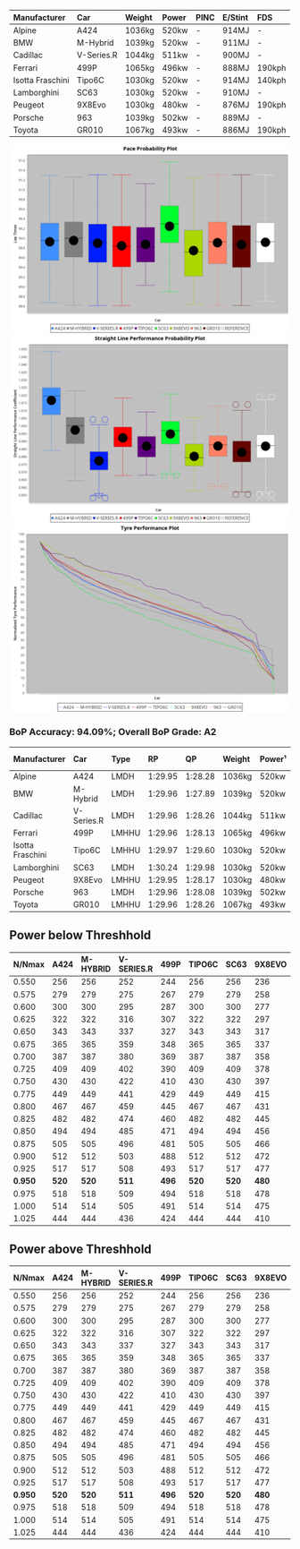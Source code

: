 | Manufacturer     | Car        | Weight | Power | PINC    | E/Stint | FDS     |
|:-|:-|:-|:-|:-|:-|:-|
| Alpine           | A424       | 1036kg | 520kw |    -    | 914MJ   |    -    |
| BMW              | M-Hybrid   | 1039kg | 520kw |    -    | 911MJ   |    -    |
| Cadillac         | V-Series.R | 1044kg | 511kw |    -    | 900MJ   |    -    |
| Ferrari          | 499P       | 1065kg | 496kw |    -    | 888MJ   | 190kph  |
| Isotta Fraschini | Tipo6C     | 1030kg | 520kw |    -    | 914MJ   | 140kph  |
| Lamborghini      | SC63       | 1030kg | 520kw |    -    | 910MJ   |    -    |
| Peugeot          | 9X8Evo     | 1030kg | 480kw |    -    | 876MJ   | 190kph  |
| Porsche          | 963        | 1039kg | 502kw |    -    | 889MJ   |    -    |
| Toyota           | GR010      | 1067kg | 493kw |    -    | 886MJ   | 190kph  |

![PACECHART](./IMG/AUTO.png)
![STRAIGHTLINEPERFORMANCECHART](./IMG/AUTO_sp.png)
![TYREPERFORMANCECHART](./IMG/AUTO_tw.png)

### BoP Accuracy: 94.09%; Overall BoP Grade: A2
| Manufacturer     | Car        | Type  | RP      | QP      | Weight | Power¹ | Threshhold | PINC    | Power² | E/Stint | AVG Vmax  | FDS     | RDLC | L/Stint | BOP-Grade | Model Accuracy | Model Points | Match%  | SimDiff |
|:-|:-|:-|:-|:-|:-|:-|:-|:-|:-|:-|:-|:-|:-|:-|:-|:-|:-|:-|:-|
| Alpine           | A424       | LMDH  | 1:29.95 | 1:28.28 | 1036kg | 520kw  | 0.0kph     |    -    | 520kw  |  914MJ  | 327.42kph |    -    | 1.01 | 40      | ~A1       | 86.43%         | 618          | 98.43%  | #       |
| BMW              | M-Hybrid   | LMDH  | 1:29.96 | 1:27.89 | 1039kg | 520kw  | 0.0kph     |    -    | 520kw  |  911MJ  | 324.07kph |    -    | 1.01 | 40      | +A2       | 93.77%         | 1672         | 92.66%  | #       |
| Cadillac         | V-Series.R | LMDH  | 1:29.96 | 1:28.26 | 1044kg | 511kw  | 0.0kph     |    -    | 511kw  |  900MJ  | 318.31kph |    -    | 1.01 | 40      | ~A1       | 83.12%         | 1921         | 100.00% | ±2.67s  |
| Ferrari          | 499P       | LMHHU | 1:29.96 | 1:28.13 | 1065kg | 496kw  | 0.0kph     |    -    | 496kw  |  888MJ  | 318.85kph | 190kph  | 1.02 | 40      | ~A1       | 69.49%         | 1950         | 100.00% | ±2.06s  |
| Isotta Fraschini | Tipo6C     | LMHHU | 1:29.97 | 1:29.60 | 1030kg | 520kw  | 0.0kph     |    -    | 520kw  |  914MJ  | 322.92kph | 140kph  | 1.08 | 40      | +C1       | 73.56%         | 64           | 75.40%  | #       |
| Lamborghini      | SC63       | LMDH  | 1:30.24 | 1:29.98 | 1030kg | 520kw  | 0.0kph     |    -    | 520kw  |  910MJ  | 324.03kph |    -    | 1.06 | 40      | +B2       | 95.82%         | 459          | 80.31%  | #       |
| Peugeot          | 9X8Evo     | LMHHU | 1:29.95 | 1:28.17 | 1030kg | 480kw  | 0.0kph     |    -    | 480kw  |  876MJ  | 317.20kph | 190kph  | 1.02 | 40      | ~A1       | 66.97%         | 221          | 100.00% | #       |
| Porsche          | 963        | LMDH  | 1:29.96 | 1:28.08 | 1039kg | 502kw  | 0.0kph     |    -    | 502kw  |  889MJ  | 319.93kph |    -    | 1.01 | 40      | ~A1       | 81.02%         | 5243         | 100.00% | ±2.08s  |
| Toyota           | GR010      | LMHHU | 1:29.96 | 1:28.26 | 1067kg | 493kw  | 0.0kph     |    -    | 493kw  |  886MJ  | 316.61kph | 190kph  | 1.02 | 40      | ~A1       | 73.70%         | 2701         | 100.00% | ±1.77s  |

## Power below Threshhold
| N/Nmax    | A424    | M-HYBRID | V-SERIES.R | 499P    | TIPO6C  | SC63    | 9X8EVO  | 963     | GR010   |
|:-|:-|:-|:-|:-|:-|:-|:-|:-|:-|
|  0.550    |  256    |  256     |  252       |  244    |  256    |  256    |  236    |  247    |  243    |
|  0.575    |  279    |  279     |  275       |  267    |  279    |  279    |  258    |  270    |  265    |
|  0.600    |  300    |  300     |  295       |  287    |  300    |  300    |  277    |  290    |  285    |
|  0.625    |  322    |  322     |  316       |  307    |  322    |  322    |  297    |  310    |  305    |
|  0.650    |  343    |  343     |  337       |  327    |  343    |  343    |  317    |  331    |  325    |
|  0.675    |  365    |  365     |  359       |  348    |  365    |  365    |  337    |  352    |  346    |
|  0.700    |  387    |  387     |  380       |  369    |  387    |  387    |  358    |  374    |  367    |
|  0.725    |  409    |  409     |  402       |  390    |  409    |  409    |  378    |  395    |  388    |
|  0.750    |  430    |  430     |  422       |  410    |  430    |  430    |  397    |  415    |  407    |
|  0.775    |  449    |  449     |  441       |  429    |  449    |  449    |  415    |  434    |  426    |
|  0.800    |  467    |  467     |  459       |  445    |  467    |  467    |  431    |  451    |  443    |
|  0.825    |  482    |  482     |  474       |  460    |  482    |  482    |  445    |  466    |  457    |
|  0.850    |  494    |  494     |  485       |  471    |  494    |  494    |  456    |  477    |  468    |
|  0.875    |  505    |  505     |  496       |  481    |  505    |  505    |  466    |  487    |  478    |
|  0.900    |  512    |  512     |  503       |  488    |  512    |  512    |  472    |  494    |  485    |
|  0.925    |  517    |  517     |  508       |  493    |  517    |  517    |  477    |  499    |  490    |
| **0.950** | **520** | **520**  | **511**    | **496** | **520** | **520** | **480** | **502** | **493** |
|  0.975    |  518    |  518     |  509       |  494    |  518    |  518    |  478    |  500    |  491    |
|  1.000    |  514    |  514     |  505       |  491    |  514    |  514    |  475    |  497    |  488    |
|  1.025    |  444    |  444     |  436       |  424    |  444    |  444    |  410    |  429    |  421    |

## Power above Threshhold
| N/Nmax    | A424    | M-HYBRID | V-SERIES.R | 499P    | TIPO6C  | SC63    | 9X8EVO  | 963     | GR010   |
|:-|:-|:-|:-|:-|:-|:-|:-|:-|:-|
|  0.550    |  256    |  256     |  252       |  244    |  256    |  256    |  236    |  247    |  243    |
|  0.575    |  279    |  279     |  275       |  267    |  279    |  279    |  258    |  270    |  265    |
|  0.600    |  300    |  300     |  295       |  287    |  300    |  300    |  277    |  290    |  285    |
|  0.625    |  322    |  322     |  316       |  307    |  322    |  322    |  297    |  310    |  305    |
|  0.650    |  343    |  343     |  337       |  327    |  343    |  343    |  317    |  331    |  325    |
|  0.675    |  365    |  365     |  359       |  348    |  365    |  365    |  337    |  352    |  346    |
|  0.700    |  387    |  387     |  380       |  369    |  387    |  387    |  358    |  374    |  367    |
|  0.725    |  409    |  409     |  402       |  390    |  409    |  409    |  378    |  395    |  388    |
|  0.750    |  430    |  430     |  422       |  410    |  430    |  430    |  397    |  415    |  407    |
|  0.775    |  449    |  449     |  441       |  429    |  449    |  449    |  415    |  434    |  426    |
|  0.800    |  467    |  467     |  459       |  445    |  467    |  467    |  431    |  451    |  443    |
|  0.825    |  482    |  482     |  474       |  460    |  482    |  482    |  445    |  466    |  457    |
|  0.850    |  494    |  494     |  485       |  471    |  494    |  494    |  456    |  477    |  468    |
|  0.875    |  505    |  505     |  496       |  481    |  505    |  505    |  466    |  487    |  478    |
|  0.900    |  512    |  512     |  503       |  488    |  512    |  512    |  472    |  494    |  485    |
|  0.925    |  517    |  517     |  508       |  493    |  517    |  517    |  477    |  499    |  490    |
| **0.950** | **520** | **520**  | **511**    | **496** | **520** | **520** | **480** | **502** | **493** |
|  0.975    |  518    |  518     |  509       |  494    |  518    |  518    |  478    |  500    |  491    |
|  1.000    |  514    |  514     |  505       |  491    |  514    |  514    |  475    |  497    |  488    |
|  1.025    |  444    |  444     |  436       |  424    |  444    |  444    |  410    |  429    |  421    |
